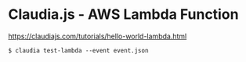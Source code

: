 # Claudia.js - AWS Lambda Function

https://claudiajs.com/tutorials/hello-world-lambda.html

```
$ claudia test-lambda --event event.json
```
